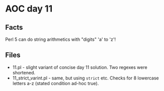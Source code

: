 # AOC day 11
   
## Facts
Perl 5 can do string arithmetics with "digits" 'a' to 'z'!

## Files
* 11.pl - slight variant of concise day 11 solution.
    Two regexes were shortened.
* 11_strict_varint.pl - same, but using `strict` etc.
    Checks for 8 lowercase letters a-z (stated condition ad-hoc true).
